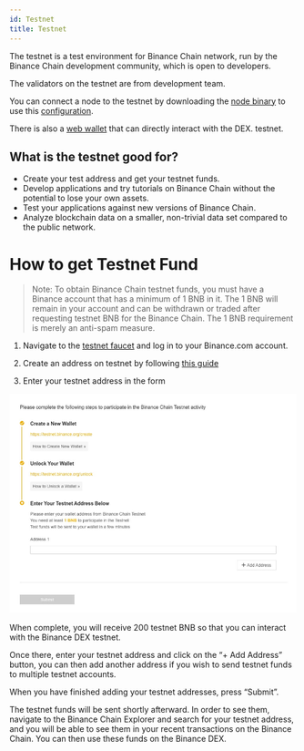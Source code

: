 ```yaml
---
id: Testnet
title: Testnet
---
```



The testnet is a test environment for Binance Chain network, run by the Binance Chain development community, which is open to developers.

The validators on the testnet are from development team.

You can connect a node to the testnet by downloading the [node binary](https://github.com/binance-chain/node-binary/tree/master/fullnode/testnet/0.6.3-hotfix) to use this [configuration](https://github.com/binance-chain/node-binary/tree/master/fullnode/testnet/0.6.3-hotfix/config).

There is also a [web wallet](https://testnet.binance.org/en/) that can directly interact with the DEX. testnet.

## What is the testnet good for?
* Create your test address and get your testnet funds.
* Develop applications and try tutorials on Binance Chain without the potential to lose your own assets.
* Test your applications against new versions of Binance Chain.
* Analyze blockchain data on a smaller, non-trivial data set compared to the public network.

# How to get Testnet Fund

>  Note: To obtain Binance Chain testnet funds, you must have a Binance account that has a minimum of 1 BNB in it. The 1 BNB will remain in your account and can be withdrawn or traded after requesting testnet BNB for the Binance Chain. The 1 BNB requirement is merely an anti-spam measure.

1. Navigate to the [testnet faucet](https://www.binance.com/en/dex/testnet/address) and log in to your Binance.com account.

2. Create an address on testnet by following [this guide](doc2.md)

3. Enter your testnet address in the form

![faucet](assets/faucet.jpeg)

When complete, you will receive 200 testnet BNB so that you can interact with the Binance DEX testnet.


Once there, enter your testnet address and click on the “+ Add Address” button, you can then add another address if you wish to send testnet funds to multiple testnet accounts.

When you have finished adding your testnet addresses, press “Submit”.


The testnet funds will be sent shortly afterward. In order to see them, navigate to the Binance Chain Explorer and search for your testnet address, and you will be able to see them in your recent transactions on the Binance Chain. You can then use these funds on the Binance DEX.